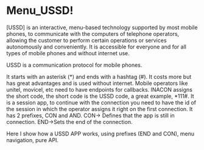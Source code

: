 # Menu_USSD!


[USSD] is an interactive, menu-based technology supported by most mobile phones,
to communicate with the computers of telephone operators, allowing the customer to perform certain operations or services autonomously and conveniently.
It is accessible for everyone and for all types of mobile phones and without internet use.

USSD is a communication protocol for mobile phones.

It starts with an asterisk (*) and ends with a hashtag (#).
It costs more but has great advantages and is used without internet.
Mobile operators like unitel, movicel, etc need to have endpoints for callbacks.
INACON assigns the short code, the short code is the USSD code, a great example, *111#.
It is a session app, to continue with the connection you need to have the id of the session in which the operator assigns it right on the first connection.
It has 2 prefixes, CON and AND.
CON-> Defines that the app is still in connection.
END->Sets the end of the connection.

Here I show how a USSD APP works, using prefixes (END and CON), menu navigation, pure API.


